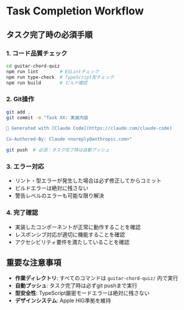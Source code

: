 # Task Completion Workflow

## タスク完了時の必須手順

### 1. コード品質チェック
```bash
cd guitar-chord-quiz
npm run lint        # ESLintチェック
npm run type-check  # TypeScript型チェック
npm run build       # ビルド確認
```

### 2. Git操作
```bash
git add .
git commit -m "Task XX: 実装内容

🤖 Generated with [Claude Code](https://claude.com/claude-code)

Co-Authored-By: Claude <noreply@anthropic.com>"

git push  # 必須：タスク完了時は自動プッシュ
```

### 3. エラー対応
- リント・型エラーが発生した場合は必ず修正してからコミット
- ビルドエラーは絶対に残さない
- 警告レベルのエラーも可能な限り解決

### 4. 完了確認
- 実装したコンポーネントが正常に動作することを確認
- レスポンシブ対応が適切に機能することを確認
- アクセシビリティ要件を満たしていることを確認

## 重要な注意事項
- **作業ディレクトリ**: すべてのコマンドは `guitar-chord-quiz/` 内で実行
- **自動プッシュ**: タスク完了時は必ずgit pushまで実行
- **型安全性**: TypeScript厳密モードエラーは絶対に残さない
- **デザインシステム**: Apple HIG準拠を維持